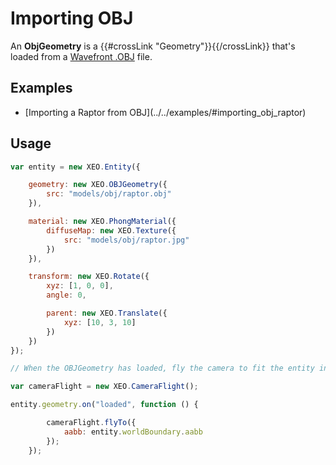 # Importing OBJ

An **ObjGeometry** is a {{#crossLink "Geometry"}}{{/crossLink}} that's loaded from a
<a href="https://en.wikipedia.org/wiki/Wavefront_.obj_file" target = "_other">Wavefront .OBJ</a> file.

## Examples

<ul>
<li>[Importing a Raptor from OBJ](../../examples/#importing_obj_raptor)</li>
</ul>

## Usage

````javascript
var entity = new XEO.Entity({

    geometry: new XEO.OBJGeometry({
        src: "models/obj/raptor.obj"
    }),

    material: new XEO.PhongMaterial({
        diffuseMap: new XEO.Texture({
            src: "models/obj/raptor.jpg"
        })
    }),

    transform: new XEO.Rotate({
        xyz: [1, 0, 0],
        angle: 0,

        parent: new XEO.Translate({
            xyz: [10, 3, 10]
        })
    })
});

// When the OBJGeometry has loaded, fly the camera to fit the entity in view

var cameraFlight = new XEO.CameraFlight();

entity.geometry.on("loaded", function () {

        cameraFlight.flyTo({
            aabb: entity.worldBoundary.aabb
        });
    });
````